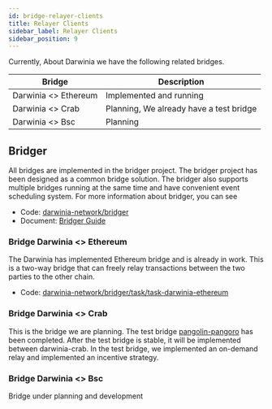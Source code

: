 ```yaml
---
id: bridge-relayer-clients
title: Relayer Clients
sidebar_label: Relayer Clients
sidebar_position: 9
---
```


Currently, About Darwinia we have the following related bridges.

| Bridge             | Description                             |
| ------------------ | --------------------------------------- |
| Darwinia &lt;&gt; Ethereum | Implemented and running                 |
| Darwinia &lt;&gt; Crab     | Planning, We already have a test bridge |
| Darwinia &lt;&gt; Bsc      | Planning                                |

## Bridger
All bridges are implemented in the bridger project. The bridger project has been designed as a common bridge solution. The bridger also supports multiple bridges running at the same time and have convenient event scheduling system.
For more information about bridger, you can see

- Code: [darwinia-network/bridger](https://github.com/darwinia-network/bridger/)
- Document: [Bridger Guide](https://www.notion.so/itering/Dawinia-Bridge-instance-2abfc9e3bbcf4a0796189fad53d9fab9#d8f494d045e24435847f2b73eda98546)

### Bridge Darwinia &lt;&gt; Ethereum

The Darwinia has implemented Ethereum bridge and is already in work. This is a two-way bridge that can freely relay transactions between the two parties to the other chain.

- Code: [darwinia-network/bridger/task/task-darwinia-ethereum](https://www.notion.so/itering/Dawinia-Bridge-instance-2abfc9e3bbcf4a0796189fad53d9fab9#e970bc00ca4547b98337e6a873191a85)

### Bridge Darwinia &lt;&gt; Crab

This is the bridge we are planning. The test bridge [pangolin-pangoro](https://www.notion.so/itering/Dawinia-Bridge-instance-2abfc9e3bbcf4a0796189fad53d9fab9#5ae5f2c856924691a81ae51d1bd64a6e) has been completed.
After the test bridge is stable, it will be implemented between darwinia-crab.
In the test bridge, we implemented an on-demand relay and implemented an incentive strategy.

### Bridge Darwinia &lt;&gt; Bsc

Bridge under planning and development
